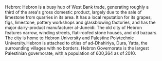 Hebron: Hebron is a busy hub of West Bank trade, generating roughly a third of the area's gross domestic product, largely due to the sale of limestone from quarries in its area. It has a local reputation for its grapes, figs, limestone, pottery workshops and glassblowing factories, and has the major dairy-product manufacturer al-Juneidi. The old city of Hebron features narrow, winding streets, flat-roofed stone houses, and old bazaars. The city is home to Hebron University and Palestine Polytechnic University.Hebron is attached to cities of ad-Dhahiriya, Dura, Yatta, the surrounding villages with no borders. Hebron Governorate is the largest Palestinian governorate, with a population of 600,364 as of 2010.
